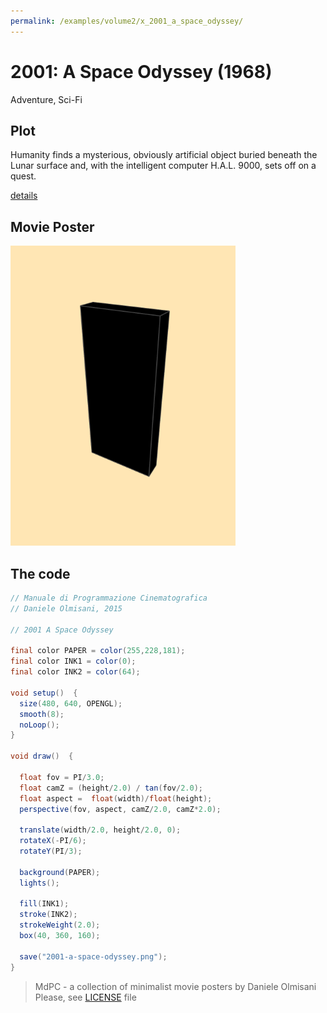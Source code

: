 ```yaml
---
permalink: /examples/volume2/x_2001_a_space_odyssey/
---
```

# 2001: A Space Odyssey (1968)

Adventure, Sci-Fi

## Plot
Humanity finds a mysterious, obviously artificial object buried beneath the Lunar surface and, with the intelligent computer H.A.L. 9000, sets off on a quest.

[details](https://www.imdb.com/title/tt0062622/)

## Movie Poster
<img src="2001-a-space-odyssey.png"  width="360px" title="2001: A Space Odyssey">


## The code
```java
// Manuale di Programmazione Cinematografica
// Daniele Olmisani, 2015

// 2001 A Space Odyssey

final color PAPER = color(255,228,181);
final color INK1 = color(0);
final color INK2 = color(64);

void setup()  {
  size(480, 640, OPENGL);
  smooth(8);
  noLoop();
}

void draw()  {
  
  float fov = PI/3.0;
  float camZ = (height/2.0) / tan(fov/2.0); 
  float aspect =  float(width)/float(height);
  perspective(fov, aspect, camZ/2.0, camZ*2.0); 
  
  translate(width/2.0, height/2.0, 0);
  rotateX(-PI/6); 
  rotateY(PI/3);
  
  background(PAPER);
  lights();
  
  fill(INK1);
  stroke(INK2);
  strokeWeight(2.0); 
  box(40, 360, 160); 
  
  save("2001-a-space-odyssey.png");
}

```

> MdPC - a collection of minimalist movie posters
> by Daniele Olmisani
> Please, see [LICENSE](../../LICENSE) file
